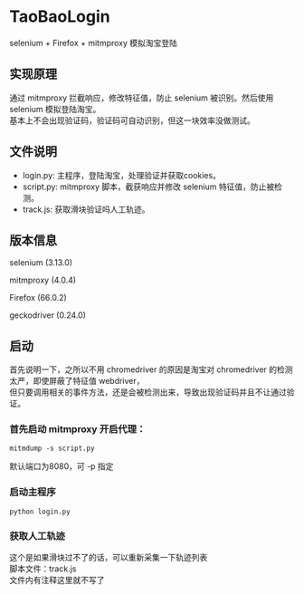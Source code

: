 # TaoBaoLogin
selenium + Firefox + mitmproxy 模拟淘宝登陆

## 实现原理
通过 mitmproxy 拦截响应，修改特征值，防止 selenium 被识别。然后使用 selenium 模拟登陆淘宝。<br>
基本上不会出现验证码，验证码可自动识别，但这一块效率没做测试。

## 文件说明
- login.py:  主程序，登陆淘宝，处理验证并获取cookies。
- script.py:  mitmproxy 脚本，截获响应并修改 selenium 特征值，防止被检测。
- track.js:  获取滑块验证吗人工轨迹。

## 版本信息
selenium (3.13.0)

mitmproxy (4.0.4)

Firefox (66.0.2)

geckodriver (0.24.0)

## 启动
首先说明一下，之所以不用 chromedriver 的原因是淘宝对 chromedriver 的检测太严，即使屏蔽了特征值 webdriver，<br>
但只要调用相关的事件方法，还是会被检测出来，导致出现验证码并且不让通过验证。

### 首先启动 mitmproxy 开启代理：
```
mitmdump -s script.py
```
默认端口为8080，可 -p 指定

### 启动主程序
```
python login.py
```

### 获取人工轨迹
这个是如果滑块过不了的话，可以重新采集一下轨迹列表<br>
脚本文件：track.js<br>
文件内有注释这里就不写了
